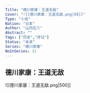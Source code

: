 ```yaml
---
Title: "德川家康：王道无敌"
Cover: "![[德川家康：王道无敌.png|50]]"
Type: "小说"
Nation: "日本"
Author: "山冈庄八"
Abstract: ""
Tags: ["历史","传记"]
Status: "未读"
Series: "德川家康"
NoInSeries: 11
---
```

## 德川家康：王道无敌
![[德川家康：王道无敌.png|500]]
